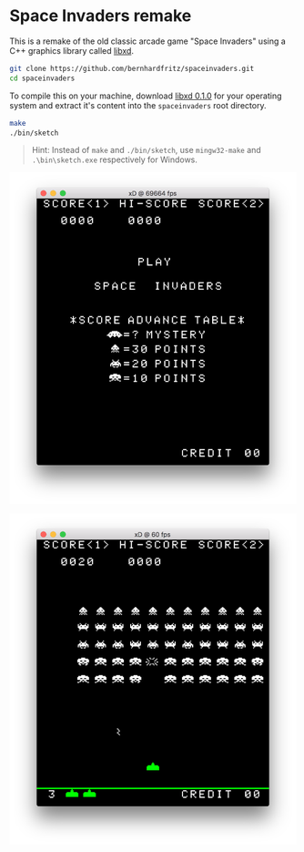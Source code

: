# Space Invaders remake

This is a remake of the old classic arcade game "Space Invaders" using a C++ graphics library called [libxd](https://bernhardfritz.github.io/libxd).

```bash
git clone https://github.com/bernhardfritz/spaceinvaders.git
cd spaceinvaders
```

To compile this on your machine, download [libxd 0.1.0](https://github.com/bernhardfritz/libxd/releases/tag/0.1.0) for your operating system and extract it's content into the `spaceinvaders` root directory.

```bash
make
./bin/sketch
```

>Hint: Instead of `make` and `./bin/sketch`, use `mingw32-make` and `.\bin\sketch.exe` respectively for Windows.

![screenshot001](screenshot001.png)

![screenshot002](screenshot002.png)
